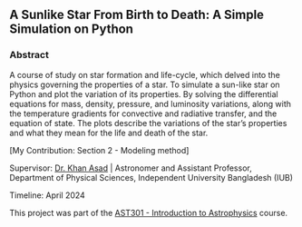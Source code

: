 ## A Sunlike Star From Birth to Death: A Simple Simulation on Python 

### Abstract
A course of study on star formation and life-cycle, which delved into the physics governing the properties of a star. To simulate a sun-like star on Python and plot the variation of its properties. By solving the differential equations for mass, density, pressure, and luminosity variations, along with the temperature gradients for convective and radiative transfer, and the equation of state. The plots describe the variations of the star’s properties and what they mean for the life and death of the star.

[My Contribution: Section 2 - Modeling method]

Supervisor: [Dr. Khan Asad](https://coalab.space/people/asad/) | Astronomer and Assistant Professor, Department of Physical Sciences, Independent University Bangladesh (IUB)

Timeline: April 2024

This project was part of the [AST301 - Introduction to Astrophysics](https://cassa.site/abekta/courses/ast301) course.
